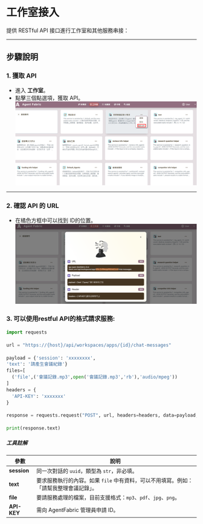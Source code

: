 # 工作室接入


提供 RESTful API 接口進行工作室和其他服務串接：

---

## 步驟說明

### 1. 獲取 API
- 進入 **工作室**。
- 點擊三個點選項，獲取 API。
![本地圖片](./images/123.png "本地圖片示例")

---

### 2. 確認 API 的 URL
- 在橘色方框中可以找到 ID的位置。
![本地圖片](./images/456.png "本地圖片示例")

### 3. 可以使用restful API的格式請求服務:
```python
import requests

url = "https://{host}/api/workspaces/apps/{id}/chat-messages"

payload = {'session': 'xxxxxxxx',
'text': '請產生會議紀錄'}
files=[
  ('file',('會議記錄.mp3',open('會議記錄.mp3','rb'),'audio/mpeg'))
]
headers = {
  'API-KEY': 'xxxxxxx'  
}

response = requests.request("POST", url, headers=headers, data=payload, files=files)

print(response.text)

```
##### 工具註解

| 參數          | 說明                                                                                         |
|---------------|----------------------------------------------------------------------------------------------|
| **session**   | 同一次對話的 `uuid`，類型為 `str`，非必填。                                                    |
| **text**      | 要求服務執行的內容。如果 `file` 中有資料，可以不用填寫。例如：「請幫我整理會議記錄」。              |
| **file**      | 要請服務處理的檔案，目前支援格式：`mp3`、`pdf`、`jpg`、`png`。                                    |
| **API-KEY**   | 需向 AgentFabric 管理員申請 ID。                           
